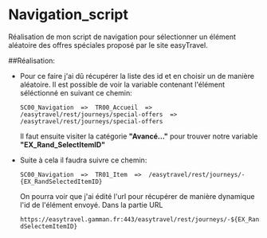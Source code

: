 # Navigation_script

Réalisation de mon script de navigation pour sélectionner un élément aléatoire des offres spéciales proposé par le site easyTravel.

##Réalisation:
- Pour ce faire j'ai dû récupérer la liste des id et en choisir un de manière aléatoire. Il est possible de voir la variable contenant l'élément séléctionné en suivant ce chemin:
  
  ``SC00_Navigation  =>  TR00_Accueil  =>  /easytravel/rest/journeys/special-offers  =>  /easytravel/rest/journeys/special-offers``
  
  Il faut ensuite visiter la catégorie **"Avancé..."** pour trouver notre variable **"EX_Rand_SelectItemID"**

  
- Suite à cela il faudra suivre ce chemin:
  
  ``SC00_Navigation  =>  TR01_Item  =>  /easytravel/rest/journeys/-{EX_RandSelectedItemID}``
  
  On pourra voir que j'ai édité l'url pour récupérer de manière dynamique l'id de l'élément envoyé. Dans la partie URL
  
  ``https://easytravel.gamman.fr:443/easytravel/rest/journeys/-${EX_RandSelectemItemID}``
